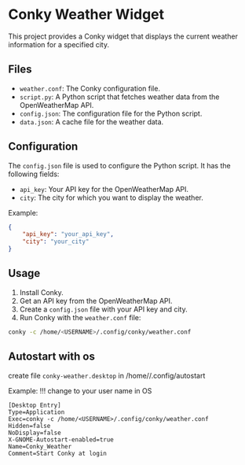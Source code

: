 # Conky Weather Widget

This project provides a Conky widget that displays the current weather information for a specified city.

## Files

- `weather.conf`: The Conky configuration file.
- `script.py`: A Python script that fetches weather data from the OpenWeatherMap API.
- `config.json`: The configuration file for the Python script.
- `data.json`: A cache file for the weather data.

## Configuration

The `config.json` file is used to configure the Python script. It has the following fields:

- `api_key`: Your API key for the OpenWeatherMap API.
- `city`: The city for which you want to display the weather.

Example:

```json
{
    "api_key": "your_api_key",
    "city": "your_city"
}
```

## Usage

1.  Install Conky.
2.  Get an API key from the OpenWeatherMap API.
3.  Create a `config.json` file with your API key and city.
4.  Run Conky with the `weather.conf` file:

```bash
conky -c /home/<USERNAME>/.config/conky/weather.conf
```
## Autostart with os
create file `conky-weather.desktop` in /home/<USERNAME>/.config/autostart

Example:
!!! change <USERNAME> to your user name in OS

```
[Desktop Entry]
Type=Application
Exec=conky -c /home/<USERNAME>/.config/conky/weather.conf
Hidden=false
NoDisplay=false
X-GNOME-Autostart-enabled=true
Name=Conky_Weather
Comment=Start Conky at login
```
